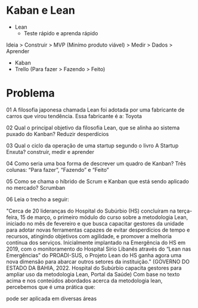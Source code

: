 # Kaban e Lean

- Lean
  - Teste rápido e aprenda rápido

Ideia > Construir > MVP (Minímo produto viável) > Medir > Dados > Aprender

- Kaban
- Trello (Para fazer > Fazendo > Feito)

# Problema

01
A filosofia japonesa chamada Lean foi adotada por uma fabricante de carros que virou tendência. Essa fabricante é a:
Toyota

02
Qual o principal objetivo da filosofia Lean, que se alinha ao sistema puxado do Kanban?
Reduzir desperdícios

03
Qual o ciclo da operação de uma startup segundo o livro A Startup Enxuta?
construir, medir e aprender

04
Como seria uma boa forma de descrever um quadro de Kanban?
Três colunas: “Para fazer”, “Fazendo” e “Feito”

05
Como se chama o híbrido de Scrum e Kanban que está sendo aplicado no mercado?
Scrumban

06
Leia o trecho a seguir:

"Cerca de 20 lideranças do Hospital do Subúrbio (HS) concluíram na terça-feira, 15 de março, o primeiro módulo do curso sobre a metodologia Lean, iniciado no mês de fevereiro e que busca capacitar gestores da unidade para adotar novas ferramentas capazes de evitar desperdícios de tempo e recursos, atingindo objetivos com agilidade, e promover a melhoria contínua dos serviços. Inicialmente implantado na Emergência do HS em 2019, com o monitoramento do Hospital Sírio Libanês através do “Lean nas Emergências” do PROADI-SUS, o Projeto Lean do HS ganha agora uma nova dimensão para abarcar outros setores da instituição."
(GOVERNO DO ESTADO DA BAHIA, 2022. Hospital do Subúrbio capacita gestores para ampliar uso da metodologia Lean, Portal da Saúde)
Com base no texto acima e nos conteúdos abordados acerca da metodologia lean, percebemos que é uma prática que:

pode ser aplicada em diversas áreas
